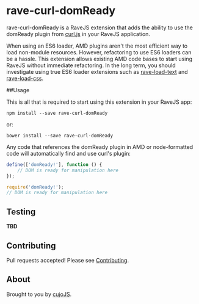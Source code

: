 # rave-curl-domReady

rave-curl-domReady is a RaveJS extension that adds the ability to use the domReady
plugin from [curl.js](http://github.com/cujojs/curl) in your RaveJS application.

When using an ES6 loader, AMD plugins aren't the most efficient way to load
non-module resources.  However, refactoring to use ES6 loaders can be a hassle.
This extension allows existing AMD code bases to start using RaveJS without
immediate refactoring.  In the long term, you should investigate using true
ES6 loader extensions such as
[rave-load-text](https://github.com/unscriptable/rave-load-text) and
[rave-load-css](https://github.com/unscriptable/rave-load-css).

##Usage

This is all that is required to start using this extension in your RaveJS app:

```
npm install --save rave-curl-domReady
```

or:

```
bower install --save rave-curl-domReady
```

Any code that references the domReady plugin in AMD or node-formatted code will
automatically find and use curl's plugin:

```js
define(['domReady!'], function () {
	// DOM is ready for manipulation here
});
```

```js
require('domReady!');
// DOM is ready for manipulation here
```

## Testing

**TBD**

## Contributing

Pull requests accepted!  Please see [Contributing](CONTRIBUTING.md).

## About

Brought to you by [cujoJS](http://cujojs.com).
